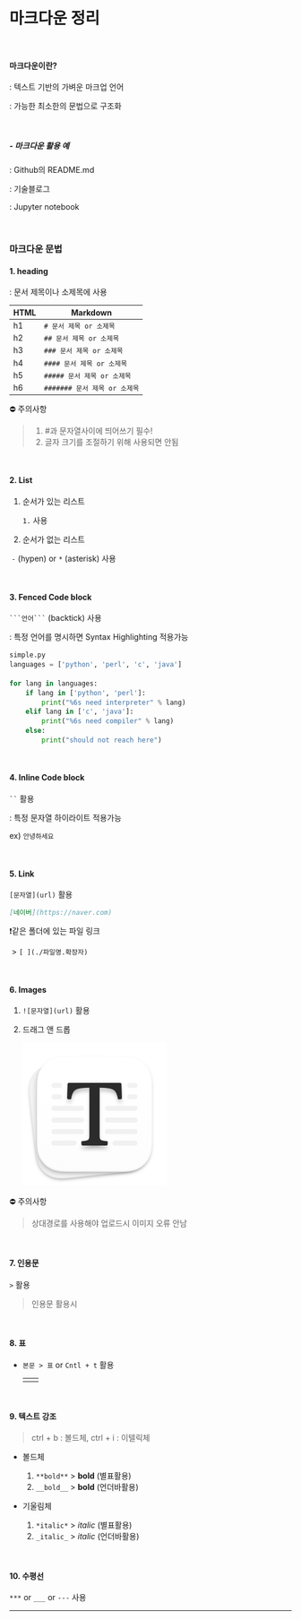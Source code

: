 # 마크다운 정리

​    

#### 마크다운이란?

: 텍스트 기반의 가벼운 마크업 언어

: 가능한 최소한의 문법으로 구조화

​    

##### - 마크다운 활용 예

: Github의 README.md

: 기술블로그

: Jupyter notebook

​    

### 마크다운 문법

#### 1. heading 

: 문서 제목이나 소제목에 사용

| HTML | Markdown                      |
| ---- | ----------------------------- |
| h1   | `# 문서 제목 or 소제목`       |
| h2   | `## 문서 제목 or 소제목`      |
| h3   | `### 문서 제목 or 소제목`     |
| h4   | `#### 문서 제목 or 소제목`    |
| h5   | `##### 문서 제목 or 소제목`   |
| h6   | `####### 문서 제목 or 소제목` |

⛔ 주의사항

> 1. #과 문자열사이에 띄어쓰기 필수!
> 2. 글자 크기를 조절하기 위해 사용되면 안됨

​    

#### 2. List

1. 순서가 있는 리스트

   `1.` 사용

2. 순서가 없는 리스트

​	`-` (hypen) or `*`  (asterisk) 사용

​    

#### 3. Fenced Code block

 ` ```언어``` ` (backtick) 사용

: 특정 언어를 명시하면 Syntax Highlighting 적용가능

```python
simple.py
languages = ['python', 'perl', 'c', 'java']

for lang in languages:
	if lang in ['python', 'perl']:
		print("%6s need interpreter" % lang)
	elif lang in ['c', 'java']:
		print("%6s need compiler" % lang)
	else:
		print("should not reach here")
```

​    

#### 4. Inline Code block

` `` ` 활용

: 특정 문자열 하이라이트 적용가능

ex) `안녕하세요`

​    

#### 5. Link

`[문자열](url)` 활용

```markdown
[네이버](https://naver.com)
```

❗같은 폴더에 있는 파일 링크 

​	> `[ ](./파일명.확장자)`

​    

#### 6. Images

1. `![문자열](url)` 활용

2. 드래그 앤 드롭

   ![d1431b4dd5389c1651a3d02085f6b66bfedc315b5e7047a552a72b21a972885c4db0744372595ab14020d6baad8d7b573e234aaaa34ee950b49f6a4ba2af60b2258fb7f70260f57b68eae9b1814a0822fe8b0fb65d2625b21fea5aa05e34418d](markdown.assets/d1431b4dd5389c1651a3d02085f6b66bfedc315b5e7047a552a72b21a972885c4db0744372595ab14020d6baad8d7b573e234aaaa34ee950b49f6a4ba2af60b2258fb7f70260f57b68eae9b1814a0822fe8b0fb65d2625b21fea5aa05e34418d.png)

⛔ 주의사항

> 상대경로를 사용해야 업로드시 이미지 오류 안남

​    

#### 7. 인용문

`>` 활용

> 인용문 활용시

​    

#### 8. 표

- `본문 > 표` or `Cntl + t` 활용

  |      |      |
  | ---- | ---- |
  |      |      |

  ​    

#### 9. 텍스트 강조

> ctrl + b : 볼드체, ctrl + i : 이텔릭체

- 볼드체

  1. `**bold**` > **bold** (별표활용)
  2. `__bold__` > __bold__ (언더바활용)
- 기울림체

  1. `*italic*`  > *italic* (별표활용)
  2. `_italic_` > _italic_ (언더바활용)

​    


#### 10. 수평선

`***` or `___`  or `---` 사용

***





